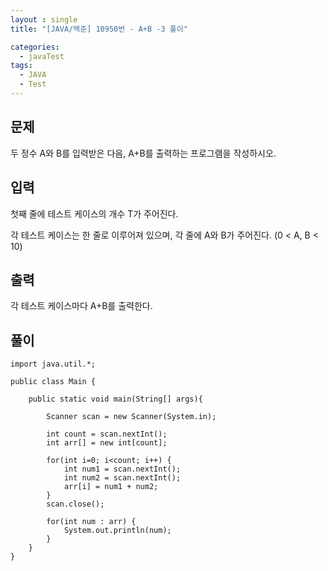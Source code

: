 ```yaml
---
layout : single
title: "[JAVA/백준] 10950번 - A+B -3 풀이"

categories:
  - javaTest
tags:
  - JAVA
  - Test
---
```



## 문제

두 정수 A와 B를 입력받은 다음, A+B를 출력하는 프로그램을 작성하시오.

## 입력

첫째 줄에 테스트 케이스의 개수 T가 주어진다.

각 테스트 케이스는 한 줄로 이루어져 있으며, 각 줄에 A와 B가 주어진다. (0 < A, B < 10)

## 출력

각 테스트 케이스마다 A+B를 출력한다.

## 풀이

~~~
import java.util.*;
 
public class Main {
    
    public static void main(String[] args){
        
        Scanner scan = new Scanner(System.in);
        
		int count = scan.nextInt();
		int arr[] = new int[count];
		
		for(int i=0; i<count; i++) {
			int num1 = scan.nextInt();
			int num2 = scan.nextInt();
			arr[i] = num1 + num2;
		}
		scan.close();
		
		for(int num : arr) {
			System.out.println(num);
		}
    }    
}
~~~
